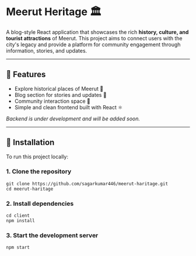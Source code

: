 # Meerut Heritage 🏛️

A blog-style React application that showcases the rich **history, culture, and tourist attractions** of Meerut. This project aims to connect users with the city's legacy and provide a platform for community engagement through information, stories, and updates.

---

## 📌 Features

- Explore historical places of Meerut 🕌
- Blog section for stories and updates 📖
- Community interaction space 💬
- Simple and clean frontend built with React ⚛️

_Backend is under development and will be added soon._

---

## 🚀 Installation

To run this project locally:

### 1. Clone the repository

```
git clone https://github.com/sagarkumar446/meerut-haritage.git
cd meerut-haritage
```

### 2. Install dependencies
```
cd client
npm install
```

### 3. Start the development server
```
npm start
```
